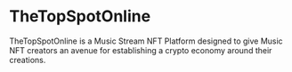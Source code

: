 # TheTopSpotOnline
TheTopSpotOnline is a Music Stream NFT Platform designed to give Music NFT creators an avenue for establishing a crypto economy around their creations.
